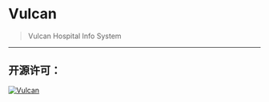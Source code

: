 # Vulcan

>   Vulcan Hospital Info System

------

## 开源许可：

[![Vulcan](https://badgen.net/github/license/Allwayz/Vulcan)](https://github.com/Allwayz/Vulcan/blob/master/LICENSE)

